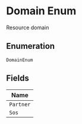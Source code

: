 
# Domain Enum

Resource domain

## Enumeration

`DomainEnum`

## Fields

| Name |
|  --- |
| `Partner` |
| `Sos` |

